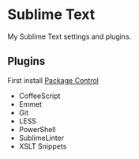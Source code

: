 Sublime Text
===
My Sublime Text settings and plugins.

Plugins
---
First install [Package Control](http://wbond.net/sublime_packages/package_control)

* CoffeeScript
* Emmet
* Git
* LESS
* PowerShell
* SublimeLinter
* XSLT Snippets
